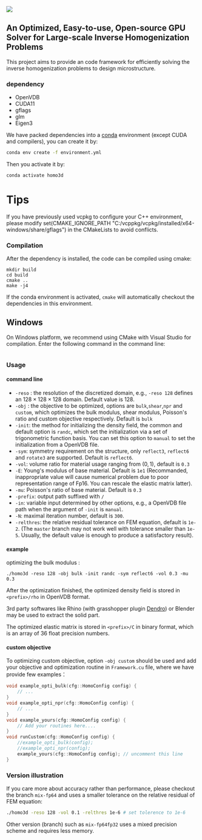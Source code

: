 ![](https://s2.loli.net/2023/06/13/pIOTzngcB4blmN8.png)
## An Optimized, Easy-to-use, Open-source GPU Solver for Large-scale Inverse Homogenization Problems

This project aims to provide an code framework for efficiently solving the inverse homogenization problems to design microstructure.  

### dependency

* OpenVDB
* CUDA11
* gflags
* glm
* Eigen3

We have packed dependencies into a [conda](https://docs.conda.io/en/latest/miniconda.html) environment (except CUDA  and compilers), you can create it by:

```bash
conda env create -f environment.yml
```

Then you activate it by:

```bash
conda activate homo3d
```
# Tips

If you have previously used vcpkg to configure your C++ environment, please modify set(CMAKE_IGNORE_PATH "C:/vcppkg/vcpkg/installed/x64-windows/share/gflags") in the CMakeLists to avoid conflicts.


### Compilation

After the dependency is installed, the code can be compiled using cmake:

```shell
mkdir build
cd build
cmake ..
make -j4
```

If the conda environment is activated, `cmake` will automatically checkout the dependencies in this environment.

## Windows

On Windows platform, we recommend using CMake with Visual Studio for compilation. Enter the following command in the command line:

```cmd
```
### Usage

#### command line

* `-reso` : the resolution of the discretized domain, e.g., `-reso 128` defines an $128\times128\times128$ domain. Default value is 128.
* `-obj` : the objective to be optimized, options are `bulk`,`shear`,`npr` and `custom`, which optimizes the bulk modulus, shear modulus, Poisson's ratio and custom objective respectively. Default is `bulk`
* `-init`: the method for initializing the density field, the common and default option is `randc`, which set the initialization via  a set of trigonometric function basis. You can set this option to `manual` to set the initialization from a OpenVDB file.
* `-sym`: symmetry requirement on the structure, only `reflect3`, `reflect6` and `rotate3` are supported. Default is `reflect6`.
* `-vol`: volume ratio for material usage ranging from $(0,1)$, default is `0.3`
* `-E`: Young's  modulus of base material. Default is `1e1` (Recommanded, inappropriate value will cause numerical problem due to poor representation range of Fp16. You can rescale the elastic matrix latter).
* `-mu`: Poisson's ratio of base material. Default is `0.3`
* `-prefix`: output path suffixed with `/` 
* `-in`: variable input determined by other options, e.g., a OpenVDB file path when the argument of `-init` is `manual`.
* `-N`: maximal iteration number, default is `300`.
* `-relthres`: the relative residual tolerance on FEM equation, default is `1e-2`. (The `master` branch may not work well with tolerance smaller than `1e-5`. Usually, the default value is enough to produce a satisfactory result).



#### example

optimizing the bulk modulus :

```shell
./homo3d -reso 128 -obj bulk -init randc -sym reflect6 -vol 0.3 -mu 0.3
```

After the optimization finished, the optimized density field is stored in `<prefix>/rho` in OpenVDB format.

3rd party softwares like Rhino (with grasshopper plugin [Dendro](https://www.food4rhino.com/en/app/dendro)) or Blender may be used to extract the solid part.

The optimized elastic matrix is stored in `<prefix>/C` in binary format, which is an array of 36 float precision numbers.



#### custom objective

To optimizing custom objective, option `-obj custom` should be used and add your objective and optimization routine in `Framework.cu` file, where we have provide few examples：

```cpp
void example_opti_bulk(cfg::HomoConfig config) {
    // ...
}
void example_opti_npr(cfg::HomoConfig config) {
    // ...
}
void example_yours(cfg::HomoConfig config) {
	// Add your routines here....
}
void runCustom(cfg::HomoConfig config) {
	//example_opti_bulk(config);
	//example_opti_npr(config);
	example_yours(cfg::HomoConfig config); // uncomment this line
}
```





### Version illustration

If you care more about accuracy rather than performance, please checkout the branch `mix-fp64` and uses a smaller tolerance on  the relative residual of FEM equation:

```bash
./homo3d -reso 128 -vol 0.1 -relthres 1e-6 # set tolerence to 1e-6
```



Other version (branch) such as `mix-fp64fp32` uses a mixed precision scheme and requires less memory.



